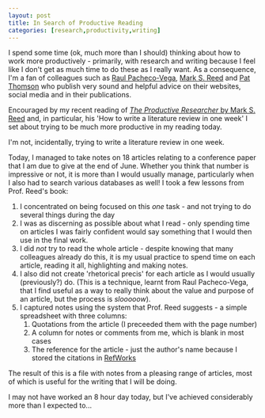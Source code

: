 ```yaml
---
layout: post
title: In Search of Productive Reading
categories: [research,productivity,writing]
---
```


I spend some time (ok, much more than I should) thinking about how to work more productively - primarily, with research and writing because I feel like I don't get as much time to do these as I really want. As a consequence, I'm a fan of colleagues such as [Raul Pacheco-Vega](http://www.raulpacheco.org/), [Mark S. Reed](https://www.profmarkreed.com/) and [Pat Thomson](https://patthomson.net/) who publish very sound and helpful advice on their websites, social media and in their publications.

Encouraged by my recent reading of [*The Productive Researcher* by Mark S. Reed](https://www.fasttrackimpact.com/the-productive-researcher) and, in particular, his 'How to write a literature review in one week' I set about trying to be much more productive in my reading today.

I'm not, incidentally, trying to write a literature review in one week.

Today, I managed to take notes on 18 articles relating to a conference paper that I am due to give at the end of June. Whether you think that number is impressive or not, it is more than I would usually manage, particularly when I also had to search various databases as well! I took a few lessons from Prof. Reed's book:

1. I concentrated on being focused on this *one* task - and not trying to do several things during the day
1. I was as discerning as possible about what I read - only spending time on articles I was fairly confident would say something that I would then use in the final work.
1. I did *not* try to read the whole article - despite knowing that many colleagues already do this, it is my usual practice to spend time on each article, reading it all, highlighting and making notes.
1. I also did not create 'rhetorical precis' for each article as I would usually (previously?) do. (This is a technique, learnt from Raul Pacheco-Vega, that I find useful as a way to really think about the value and purpose of an article, but the process is *slooooow*).
1. I captured notes using the system that Prof. Reed suggests - a simple spreadsheet with three columns:
   1. Quotations from the article (I preceeded them with the page number)
   1. A column for notes or comments from me, which is blank in most cases
   1. The reference for the article - just the author's name because I stored the citations in [RefWorks](https://www.refworks.com)

The result of this is a file with notes from a pleasing range of articles, most of which is useful for the writing that I will be doing.

I may not have worked an 8 hour day today, but I've achieved considerably more than I expected to...
